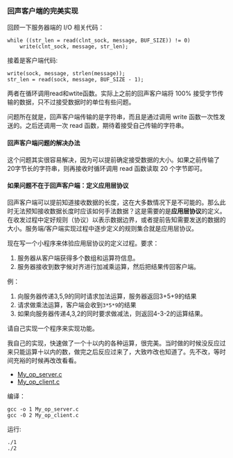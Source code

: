 ### 回声客户端的完美实现

回顾一下服务器端的 I/O 相关代码：

```
while ((str_len = read(clnt_sock, message, BUF_SIZE)) != 0)
    write(clnt_sock, message, str_len);
```

接着是客户端代码:

```
write(sock, message, strlen(message));
str_len = read(sock, message, BUF_SIZE - 1);
```

两者在循环调用read和wtite函数。实际上之前的回声客户端将 100% 接受字节传输的数据，只不过接受数据时的单位有些问题。

问题所在就是，回声客户端传输的是字符串，而且是通过调用 write 函数一次性发送的。之后还调用一次 read 函数，期待着接受自己传输的字符串。

#### 回声客户端问题的解决办法

这个问题其实很容易解决，因为可以提前确定接受数据的大小。如果之前传输了20字节长的字符串，则再接收时循环调用 read 函数读取 20 个字节即可。

#### 如果问题不在于回声客户端：定义应用层协议

回声客户端可以提前知道接收数据的长度，这在大多数情况下是不可能的。那么此时无法预知接收数据长度时应该如何手法数据？这是需要的是**应用层协议**的定义。在收发过程中定好规则（协议）以表示数据边界，或者提前告知需要发送的数据的大小。服务端/客户端实现过程中逐步定义的规则集合就是应用层协议。

现在写一个小程序来体验应用层协议的定义过程。要求：

1. 服务器从客户端获得多个数组和运算符信息。
2. 服务器接收到数字候对齐进行加减乘运算，然后把结果传回客户端。

例：

1. 向服务器传递3,5,9的同时请求加法运算，服务器返回3+5+9的结果
2. 请求做乘法运算，客户端会收到`3*5*9`的结果
3. 如果向服务器传递4,3,2的同时要求做减法，则返回4-3-2的运算结果。

请自己实现一个程序来实现功能。

我自己的实现，快速做了一个十以内的各种运算，很完美。当时做的时候没反应过来只能运算十以内的数，做完之后反应过来了，大致咋改也知道了。先不改，等时间充裕的时候再改改看看。

- [My_op_server.c](https://github.com/riba2534/TCP-IP-NetworkNote/blob/master/ch05/My_op_server.c)
- [My_op_client.c](https://github.com/riba2534/TCP-IP-NetworkNote/blob/master/ch05/My_op_client.c)

编译：

```
gcc -o 1 My_op_server.c
gcc -0 2 My_op_client.c
```

运行:

```
./1
./2
```